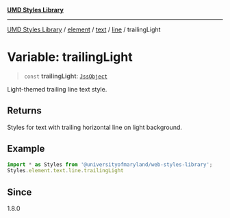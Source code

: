 [**UMD Styles Library**](../../../../../../README.md)

***

[UMD Styles Library](../../../../../../README.md) / [element](../../../../../README.md) / [text](../../../README.md) / [line](../README.md) / trailingLight

# Variable: trailingLight

> `const` **trailingLight**: [`JssObject`](../../../../../../utilities/namespaces/transform/type-aliases/JssObject.md)

Light-themed trailing line text style.

## Returns

Styles for text with trailing horizontal line on light background.

## Example

```typescript
import * as Styles from '@universityofmaryland/web-styles-library';
Styles.element.text.line.trailingLight
```

## Since

1.8.0
